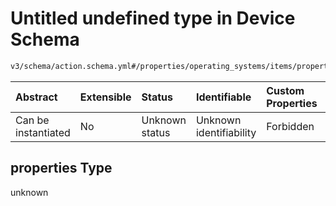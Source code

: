 # Untitled undefined type in Device Schema

```txt
v3/schema/action.schema.yml#/properties/operating_systems/items/properties/steps/items/properties/actions/items/oneOf/23/properties
```



| Abstract            | Extensible | Status         | Identifiable            | Custom Properties | Additional Properties | Access Restrictions | Defined In                                                          |
| :------------------ | :--------- | :------------- | :---------------------- | :---------------- | :-------------------- | :------------------ | :------------------------------------------------------------------ |
| Can be instantiated | No         | Unknown status | Unknown identifiability | Forbidden         | Allowed               | none                | [device.schema.json*](../device.schema.json "open original schema") |

## properties Type

unknown
